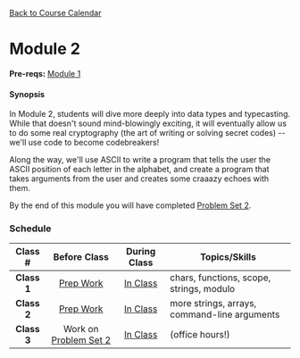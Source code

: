 [Back to Course Calendar](../../..)
# Module 2

**Pre-reqs:** [Module 1](../module1)

#### Synopsis 

In Module 2, students will dive more deeply into data types and typecasting. While that doesn't sound mind-blowingly exciting, it will eventually allow us to do some real cryptography (the art of writing or solving secret codes) -- we'll use code to become codebreakers!

Along the way, we'll use ASCII to write a program that tells the user the ASCII position of each letter in the alphabet, and create a program that takes arguments from the user and creates some craaazy echoes with them. 

By the end of this module you will have completed [Problem Set 2](http://cdn.cs50.net/2015/fall/psets/2/pset2/pset2.html#getting_started).

### Schedule

Class # | Before Class | During Class | Topics/Skills
:--------:|:------------:|:------------:|-----------------------|
**Class 1**| [Prep Work](./materials/class1-prep) | [In Class](./materials/class1) | chars, functions, scope, strings, modulo|
**Class 2**| [Prep Work](./materials/class2-prep) | [In Class](./materials/class2) | more strings, arrays, command-line arguments |
**Class 3**| Work on <a href="http://cdn.cs50.net/2015/fall/psets/2/pset2/pset2.html#getting_started" target="_blank">Problem Set 2</a> | [In Class](./materials/class3) | (office hours!)|


  
